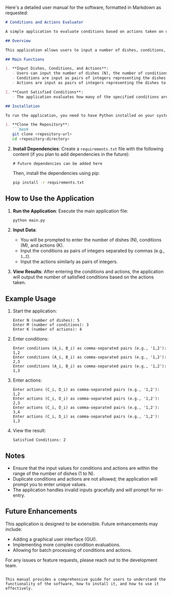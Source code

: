 Here's a detailed user manual for the software, formatted in Markdown as requested:

```markdown
# Conditions and Actions Evaluator

A simple application to evaluate conditions based on actions taken on dishes.

## Overview

This application allows users to input a number of dishes, conditions, and actions. The main function of the software is to determine how many conditions can be satisfied based on the actions taken. Each condition consists of two dishes, and each action adds balls to specified dishes. The application will count how many conditions are satisfied based on the actions performed.

## Main Functions

1. **Input Dishes, Conditions, and Actions**:
   - Users can input the number of dishes (N), the number of conditions (M), and the number of actions (K).
   - Conditions are input as pairs of integers representing the dishes that must have balls.
   - Actions are input as pairs of integers representing the dishes to which balls will be added.

2. **Count Satisfied Conditions**:
   - The application evaluates how many of the specified conditions are satisfied based on the actions taken.

## Installation

To run the application, you need to have Python installed on your system. You can install the required dependencies using the following steps:

1. **Clone the Repository**:
   ```bash
   git clone <repository-url>
   cd <repository-directory>
   ```

2. **Install Dependencies**:
   Create a `requirements.txt` file with the following content (if you plan to add dependencies in the future):
   ```
   # Future dependencies can be added here
   ```

   Then, install the dependencies using pip:
   ```bash
   pip install -r requirements.txt
   ```

## How to Use the Application

1. **Run the Application**:
   Execute the main application file:
   ```bash
   python main.py
   ```

2. **Input Data**:
   - You will be prompted to enter the number of dishes (N), conditions (M), and actions (K).
   - Input the conditions as pairs of integers separated by commas (e.g., `1,2`).
   - Input the actions similarly as pairs of integers.

3. **View Results**:
   After entering the conditions and actions, the application will output the number of satisfied conditions based on the actions taken.

## Example Usage

1. Start the application:
   ```
   Enter N (number of dishes): 5
   Enter M (number of conditions): 3
   Enter K (number of actions): 4
   ```

2. Enter conditions:
   ```
   Enter conditions (A_i, B_i) as comma-separated pairs (e.g., '1,2'): 1,2
   Enter conditions (A_i, B_i) as comma-separated pairs (e.g., '1,2'): 2,3
   Enter conditions (A_i, B_i) as comma-separated pairs (e.g., '1,2'): 1,3
   ```

3. Enter actions:
   ```
   Enter actions (C_i, D_i) as comma-separated pairs (e.g., '1,2'): 1,2
   Enter actions (C_i, D_i) as comma-separated pairs (e.g., '1,2'): 2,3
   Enter actions (C_i, D_i) as comma-separated pairs (e.g., '1,2'): 3,4
   Enter actions (C_i, D_i) as comma-separated pairs (e.g., '1,2'): 1,3
   ```

4. View the result:
   ```
   Satisfied Conditions: 2
   ```

## Notes

- Ensure that the input values for conditions and actions are within the range of the number of dishes (1 to N).
- Duplicate conditions and actions are not allowed; the application will prompt you to enter unique values.
- The application handles invalid inputs gracefully and will prompt for re-entry.

## Future Enhancements

This application is designed to be extensible. Future enhancements may include:
- Adding a graphical user interface (GUI).
- Implementing more complex condition evaluations.
- Allowing for batch processing of conditions and actions.

For any issues or feature requests, please reach out to the development team.
```

This manual provides a comprehensive guide for users to understand the functionality of the software, how to install it, and how to use it effectively.